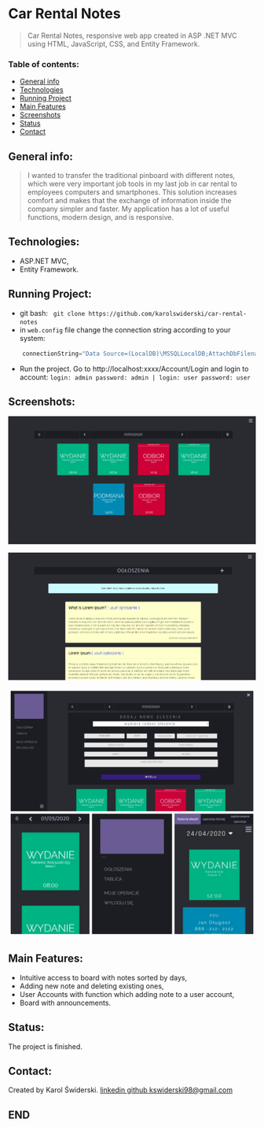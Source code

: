 # Car Rental Notes 

>Car Rental Notes, responsive web app created in ASP .NET MVC using HTML, JavaScript, CSS, and Entity Framework. 

### Table of contents:
* [General info](#general-info)
* [Technologies](#technologies)
* [Running Project](#running-project)
* [Main Features](#main-features)
* [Screenshots](#screenshots)
* [Status](#status)
* [Contact](#contact)

## General info:

> I wanted to transfer the traditional pinboard with different notes, which were very important job tools in my last job in car rental to employees computers and smartphones. This solution increases comfort and makes that the exchange of information inside the company simpler and faster. My application has a lot of useful functions, modern design, and is responsive.

## Technologies:

- ASP.NET MVC,
- Entity Framework.

## Running Project:

+ git bash: ` git clone https://github.com/karolswiderski/car-rental-notes`
+ in ` web.config ` file change the connection string according to your system:
```csharp
    connectionString="Data Source=(LocalDB)\MSSQLLocalDB;AttachDbFilename=[...]\car-rental-notes\car-rental-notes\App_Data\car-rental-notes-localdb.mdf;Integrated Security=True" providerName="System.Data.SqlClient" /></connectionStrings>
```
+ Run the project. Go to http://localhost:xxxx/Account/Login and login to account:
`login: admin password: admin | login: user password: user`

## Screenshots:

![screenshot](./img/screenshot1.png)

![screenshot](./img/screenshot2.png)

![screenshot](./img/screenshot3.png)

## Main Features:
 
- Intuitive access to board with notes sorted by days,
- Adding new note and deleting existing ones,
- User Accounts with function which adding note to a user account,
- Board with announcements.

## Status:

The project is finished.

## Contact: 

Created by Karol Świderski. 
[linkedin ](https://www.linkedin.com/in/karolswiderski/)
[github ](https://github.com/karolswiderski/)
kswiderski98@gmail.com

## END














